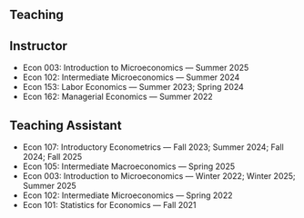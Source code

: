 ## Teaching



## Instructor 
- Econ 003: Introduction to Microeconomics — Summer 2025  
- Econ 102: Intermediate Microeconomics — Summer 2024  
- Econ 153: Labor Economics — Summer 2023; Spring 2024  
- Econ 162: Managerial Economics — Summer 2022  

## Teaching Assistant
- Econ 107: Introductory Econometrics — Fall 2023; Summer 2024; Fall 2024; Fall 2025
- Econ 105: Intermediate Macroeconomics — Spring 2025  
- Econ 003: Introduction to Microeconomics — Winter 2022; Winter 2025; Summer 2025  
- Econ 102: Intermediate Microeconomics — Spring 2022  
- Econ 101: Statistics for Economics — Fall 2021

